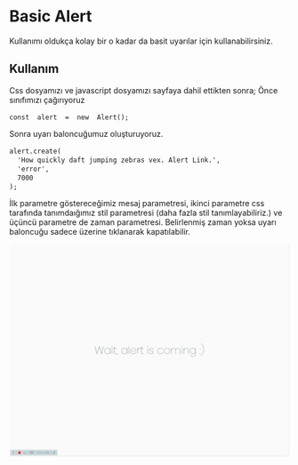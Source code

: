 # Basic Alert

Kullanımı oldukça kolay bir o kadar da basit uyarılar için kullanabilirsiniz.

## Kullanım

Css dosyamızı ve javascript dosyamızı sayfaya dahil ettikten sonra;
Önce sınıfımızı çağırıyoruz

    const  alert  =  new  Alert();

Sonra uyarı baloncuğumuz oluşturuyoruz.

    alert.create(
      'How quickly daft jumping zebras vex. Alert Link.',
      'error',
      7000
    );

İlk parametre göstereceğimiz mesaj parametresi, ikinci parametre css tarafında tanımdaığımız stil parametresi (daha fazla stil tanımlayabiliriz.) ve üçüncü parametre de zaman parametresi. Belirlenmiş zaman yoksa uyarı baloncuğu sadece üzerine tıklanarak kapatılabilir.

![Preview](preview.gif)
